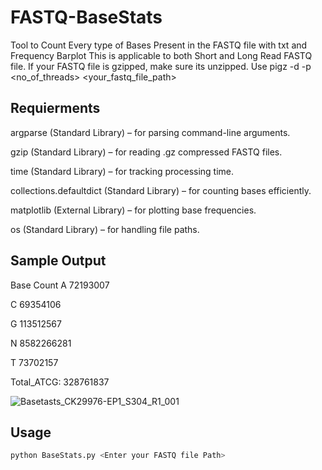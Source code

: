 # FASTQ-BaseStats
Tool to Count Every type of Bases Present in the FASTQ file with txt and Frequency Barplot 
This is applicable to both Short and Long Read FASTQ file. If your FASTQ file is gzipped, make sure its unzipped. Use pigz -d -p <no_of_threads> <your_fastq_file_path>

## Requierments

argparse (Standard Library) – for parsing command-line arguments.

gzip (Standard Library) – for reading .gz compressed FASTQ files.

time (Standard Library) – for tracking processing time.

collections.defaultdict (Standard Library) – for counting bases efficiently.

matplotlib (External Library) – for plotting base frequencies.

os (Standard Library) – for handling file paths.


## Sample Output 
Base	     Count
A	   72193007

C	   69354106

G	   113512567

N	   8582266281

T	   73702157

Total_ATCG: 328761837

![Basetasts_CK29976-EP1_S304_R1_001](https://github.com/user-attachments/assets/d26f5e45-67bf-4346-903b-ba25155a0817)



## Usage
```sh
python BaseStats.py <Enter your FASTQ file Path>


